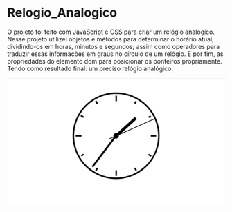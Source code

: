 # Relogio_Analogico

 O  projeto foi feito com  JavaScript e CSS para criar um relógio analógico. Nesse projeto utilizei  objetos e métodos para determinar o horário atual, dividindo-os em horas, minutos e segundos; assim como operadores para traduzir essas informações em graus no círculo de um relógio. E por fim, as propriedades do elemento dom para posicionar os ponteiros propriamente. Tendo como resultado final: um preciso relógio analógico.

<img src="img/relogio.jpg" alt="">